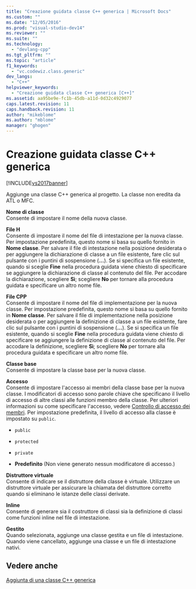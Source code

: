 ```yaml
---
title: "Creazione guidata classe C++ generica | Microsoft Docs"
ms.custom: ""
ms.date: "12/05/2016"
ms.prod: "visual-studio-dev14"
ms.reviewer: ""
ms.suite: ""
ms.technology: 
  - "devlang-cpp"
ms.tgt_pltfrm: ""
ms.topic: "article"
f1_keywords: 
  - "vc.codewiz.class.generic"
dev_langs: 
  - "C++"
helpviewer_keywords: 
  - "Creazione guidata classe C++ generica [C++]"
ms.assetid: aa95be9e-fc1b-45db-a11d-0d32c4929077
caps.latest.revision: 11
caps.handback.revision: 11
author: "mikeblome"
ms.author: "mblome"
manager: "ghogen"
---
```

# Creazione guidata classe C++ generica
[!INCLUDE[vs2017banner](../assembler/inline/includes/vs2017banner.md)]

Aggiunge una classe C\+\+ generica al progetto.  La classe non eredita da ATL o MFC.  
  
 **Nome di classe**  
 Consente di impostare il nome della nuova classe.  
  
 **File H**  
 Consente di impostare il nome del file di intestazione per la nuova classe.  Per impostazione predefinita, questo nome si basa su quello fornito in **Nome classe**.  Per salvare il file di intestazione nella posizione desiderata o per aggiungere la dichiarazione di classe a un file esistente, fare clic sul pulsante con i puntini di sospensione \(**...**\).  Se si specifica un file esistente, quando si sceglie **Fine** nella procedura guidata viene chiesto di specificare se aggiungere la dichiarazione di classe al contenuto del file.  Per accodare la dichiarazione, scegliere **Sì**; scegliere **No** per tornare alla procedura guidata e specificare un altro nome file.  
  
 **File CPP**  
 Consente di impostare il nome del file di implementazione per la nuova classe.  Per impostazione predefinita, questo nome si basa su quello fornito in **Nome classe**.  Per salvare il file di implementazione nella posizione desiderata o per aggiungere la definizione di classe a un file esistente, fare clic sul pulsante con i puntini di sospensione \(**...**\).  Se si specifica un file esistente, quando si sceglie **Fine** nella procedura guidata viene chiesto di specificare se aggiungere la definizione di classe al contenuto del file.  Per accodare la definizione, scegliere **Sì**; scegliere **No** per tornare alla procedura guidata e specificare un altro nome file.  
  
 **Classe base**  
 Consente di impostare la classe base per la nuova classe.  
  
 **Accesso**  
 Consente di impostare l'accesso ai membri della classe base per la nuova classe.  I modificatori di accesso sono parole chiave che specificano il livello di accesso di altre classi alle funzioni membro della classe.  Per ulteriori informazioni su come specificare l'accesso, vedere [Controllo di accesso dei membri](../cpp/member-access-control-cpp.md).  Per impostazione predefinita, il livello di accesso alla classe è impostato su `public`.  
  
-   `public`  
  
-   `protected`  
  
-   `private`  
  
-   **Predefinito** \(Non viene generato nessun modificatore di accesso.\)  
  
 **Distruttore virtuale**  
 Consente di indicare se il distruttore della classe è virtuale.  Utilizzare un distruttore virtuale per assicurare la chiamata del distruttore corretto quando si eliminano le istanze delle classi derivate.  
  
 **Inline**  
 Consente di generare sia il costruttore di classi sia la definizione di classi come funzioni inline nel file di intestazione.  
  
 **Gestito**  
 Quando selezionata, aggiunge una classe gestita e un file di intestazione.  Quando viene cancellato, aggiunge una classe e un file di intestazione nativi.  
  
## Vedere anche  
 [Aggiunta di una classe C\+\+ generica](../ide/adding-a-generic-cpp-class.md)